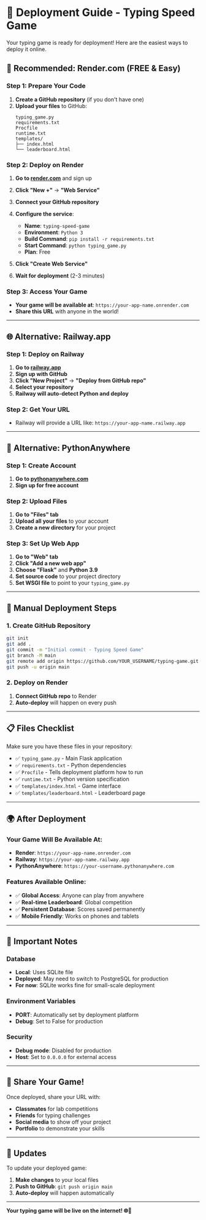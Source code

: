 # 🚀 Deployment Guide - Typing Speed Game

Your typing game is ready for deployment! Here are the easiest ways to deploy it online.

## 🎯 **Recommended: Render.com (FREE & Easy)**

### Step 1: Prepare Your Code
1. **Create a GitHub repository** (if you don't have one)
2. **Upload your files** to GitHub:
   ```
   typing_game.py
   requirements.txt
   Procfile
   runtime.txt
   templates/
   ├── index.html
   └── leaderboard.html
   ```

### Step 2: Deploy on Render
1. **Go to [render.com](https://render.com)** and sign up
2. **Click "New +"** → **"Web Service"**
3. **Connect your GitHub repository**
4. **Configure the service**:
   - **Name**: `typing-speed-game`
   - **Environment**: `Python 3`
   - **Build Command**: `pip install -r requirements.txt`
   - **Start Command**: `python typing_game.py`
   - **Plan**: Free

5. **Click "Create Web Service"**
6. **Wait for deployment** (2-3 minutes)

### Step 3: Access Your Game
- **Your game will be available at**: `https://your-app-name.onrender.com`
- **Share this URL** with anyone in the world!

---

## 🌐 **Alternative: Railway.app**

### Step 1: Deploy on Railway
1. **Go to [railway.app](https://railway.app)**
2. **Sign up with GitHub**
3. **Click "New Project"** → **"Deploy from GitHub repo"**
4. **Select your repository**
5. **Railway will auto-detect Python and deploy**

### Step 2: Get Your URL
- Railway will provide a URL like: `https://your-app-name.railway.app`

---

## 🐍 **Alternative: PythonAnywhere**

### Step 1: Create Account
1. **Go to [pythonanywhere.com](https://pythonanywhere.com)**
2. **Sign up for free account**

### Step 2: Upload Files
1. **Go to "Files" tab**
2. **Upload all your files** to your account
3. **Create a new directory** for your project

### Step 3: Set Up Web App
1. **Go to "Web" tab**
2. **Click "Add a new web app"**
3. **Choose "Flask"** and **Python 3.9**
4. **Set source code** to your project directory
5. **Set WSGI file** to point to your `typing_game.py`

---

## 🔧 **Manual Deployment Steps**

### 1. **Create GitHub Repository**
```bash
git init
git add .
git commit -m "Initial commit - Typing Speed Game"
git branch -M main
git remote add origin https://github.com/YOUR_USERNAME/typing-game.git
git push -u origin main
```

### 2. **Deploy on Render**
1. **Connect GitHub repo** to Render
2. **Auto-deploy** will happen on every push

---

## 📋 **Files Checklist**

Make sure you have these files in your repository:
- ✅ `typing_game.py` - Main Flask application
- ✅ `requirements.txt` - Python dependencies
- ✅ `Procfile` - Tells deployment platform how to run
- ✅ `runtime.txt` - Python version specification
- ✅ `templates/index.html` - Game interface
- ✅ `templates/leaderboard.html` - Leaderboard page

---

## 🌍 **After Deployment**

### Your Game Will Be Available At:
- **Render**: `https://your-app-name.onrender.com`
- **Railway**: `https://your-app-name.railway.app`
- **PythonAnywhere**: `https://your-username.pythonanywhere.com`

### Features Available Online:
- ✅ **Global Access**: Anyone can play from anywhere
- ✅ **Real-time Leaderboard**: Global competition
- ✅ **Persistent Database**: Scores saved permanently
- ✅ **Mobile Friendly**: Works on phones and tablets

---

## 🚨 **Important Notes**

### Database
- **Local**: Uses SQLite file
- **Deployed**: May need to switch to PostgreSQL for production
- **For now**: SQLite works fine for small-scale deployment

### Environment Variables
- **PORT**: Automatically set by deployment platform
- **Debug**: Set to False for production

### Security
- **Debug mode**: Disabled for production
- **Host**: Set to `0.0.0.0` for external access

---

## 🎉 **Share Your Game!**

Once deployed, share your URL with:
- **Classmates** for lab competitions
- **Friends** for typing challenges
- **Social media** to show off your project
- **Portfolio** to demonstrate your skills

---

## 🔄 **Updates**

To update your deployed game:
1. **Make changes** to your local files
2. **Push to GitHub**: `git push origin main`
3. **Auto-deploy** will happen automatically

---

**Your typing game will be live on the internet! 🌐🚀** 